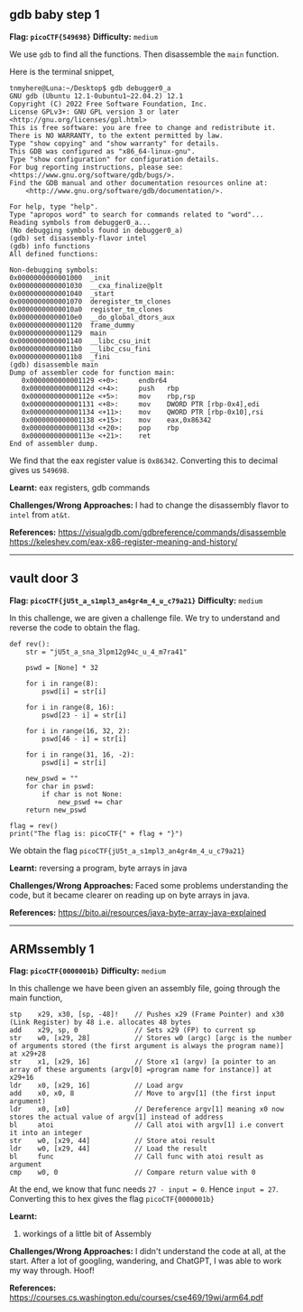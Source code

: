 ## gdb baby step 1

**Flag: `picoCTF{549698}`**
**Difficulty:** `medium`

We use `gdb` to find all the functions. 
Then disassemble the `main` function.

Here is the terminal snippet,
```
tnmyhere@Luna:~/Desktop$ gdb debugger0_a
GNU gdb (Ubuntu 12.1-0ubuntu1~22.04.2) 12.1
Copyright (C) 2022 Free Software Foundation, Inc.
License GPLv3+: GNU GPL version 3 or later <http://gnu.org/licenses/gpl.html>
This is free software: you are free to change and redistribute it.
There is NO WARRANTY, to the extent permitted by law.
Type "show copying" and "show warranty" for details.
This GDB was configured as "x86_64-linux-gnu".
Type "show configuration" for configuration details.
For bug reporting instructions, please see:
<https://www.gnu.org/software/gdb/bugs/>.
Find the GDB manual and other documentation resources online at:
    <http://www.gnu.org/software/gdb/documentation/>.

For help, type "help".
Type "apropos word" to search for commands related to "word"...
Reading symbols from debugger0_a...
(No debugging symbols found in debugger0_a)
(gdb) set disassembly-flavor intel
(gdb) info functions
All defined functions:

Non-debugging symbols:
0x0000000000001000  _init
0x0000000000001030  __cxa_finalize@plt
0x0000000000001040  _start
0x0000000000001070  deregister_tm_clones
0x00000000000010a0  register_tm_clones
0x00000000000010e0  __do_global_dtors_aux
0x0000000000001120  frame_dummy
0x0000000000001129  main
0x0000000000001140  __libc_csu_init
0x00000000000011b0  __libc_csu_fini
0x00000000000011b8  _fini
(gdb) disassemble main
Dump of assembler code for function main:
   0x0000000000001129 <+0>:     endbr64
   0x000000000000112d <+4>:     push   rbp
   0x000000000000112e <+5>:     mov    rbp,rsp
   0x0000000000001131 <+8>:     mov    DWORD PTR [rbp-0x4],edi
   0x0000000000001134 <+11>:    mov    QWORD PTR [rbp-0x10],rsi
   0x0000000000001138 <+15>:    mov    eax,0x86342
   0x000000000000113d <+20>:    pop    rbp
   0x000000000000113e <+21>:    ret
End of assembler dump.
```

We find that the eax register value is `0x86342`. Converting this to decimal gives us `549698`.

**Learnt:** eax registers, gdb commands

**Challenges/Wrong Approaches:**
I had to change the disassembly flavor to `intel` from `at&t`.

**References:**
https://visualgdb.com/gdbreference/commands/disassemble
https://keleshev.com/eax-x86-register-meaning-and-history/

---
## vault door 3

**Flag: `picoCTF{jU5t_a_s1mpl3_an4gr4m_4_u_c79a21}`**
**Difficulty:** `medium`

In this challenge, we are given a challenge file. We try to understand and reverse the code to obtain the flag.

```
def rev():
    str = "jU5t_a_sna_3lpm12g94c_u_4_m7ra41"

    pswd = [None] * 32

    for i in range(8):
        pswd[i] = str[i]

    for i in range(8, 16):
        pswd[23 - i] = str[i]

    for i in range(16, 32, 2):
        pswd[46 - i] = str[i]

    for i in range(31, 16, -2):
        pswd[i] = str[i]

    new_pswd = ""
    for char in pswd:
        if char is not None:
            new_pswd += char
    return new_pswd

flag = rev()
print("The flag is: picoCTF{" + flag + "}")
```

We obtain the flag `picoCTF{jU5t_a_s1mpl3_an4gr4m_4_u_c79a21}`

**Learnt:** reversing a program, byte arrays in java

**Challenges/Wrong Approaches:**
Faced some problems understanding the code, but it became clearer on reading up on byte arrays in java.

**References:**
https://bito.ai/resources/java-byte-array-java-explained

---
## ARMssembly 1
**Flag: `picoCTF{0000001b}`**
**Difficulty:** `medium`

In this challenge we have been given an assembly file, going through the main function,
```
stp    x29, x30, [sp, -48]!    // Pushes x29 (Frame Pointer) and x30 (Link Register) by 48 i.e. allocates 48 bytes
add    x29, sp, 0              // Sets x29 (FP) to current sp
str    w0, [x29, 28]           // Stores w0 (argc) [argc is the number of arguments stored (the first argument is always the program name)] at x29+28
str    x1, [x29, 16]           // Store x1 (argv) [a pointer to an array of these arguments (argv[0] =program name for instance)] at x29+16
ldr    x0, [x29, 16]           // Load argv
add    x0, x0, 8               // Move to argv[1] (the first input argument)
ldr    x0, [x0]                // Dereference argv[1] meaning x0 now stores the actual value of argv[1] instead of address
bl     atoi                    // Call atoi with argv[1] i.e convert it into an integer
str    w0, [x29, 44]           // Store atoi result
ldr    w0, [x29, 44]           // Load the result
bl     func                    // Call func with atoi result as argument
cmp    w0, 0                   // Compare return value with 0
```

At the end, we know that func needs `27 - input = 0`. Hence `input = 27`. Converting this to hex gives the flag `picoCTF{0000001b}`

**Learnt:** 
1. workings of a little bit of Assembly

**Challenges/Wrong Approaches:**
I didn't understand the code at all, at the start. After a lot of googling, wandering, and ChatGPT, I was able to work my way through. Hoof!

**References:**
https://courses.cs.washington.edu/courses/cse469/19wi/arm64.pdf


